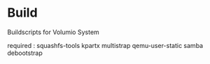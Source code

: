 Build
=====

Buildscripts for Volumio System

required :
squashfs-tools kpartx multistrap qemu-user-static samba debootstrap
